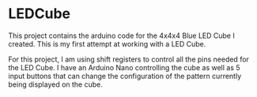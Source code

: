 # LEDCube

This project contains the arduino code for the 4x4x4 Blue LED Cube I created. This is my first attempt at working with a LED Cube. 

For this project, I am using shift registers to control all the pins needed for the LED Cube. I have an Arduino Nano controlling the cube as well as 5 input buttons that can change the configuration of the pattern currently being displayed on the cube. 
